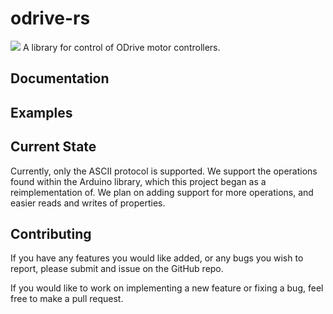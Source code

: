 # odrive-rs
![](https://api.travis-ci.com/Noah-Kennedy/odrive-rs.svg?branch=master) 
A library for control of ODrive motor controllers.

## Documentation

## Examples

## Current State
Currently, only the ASCII protocol is supported.
We support the operations found within the Arduino library, which this
project began as a reimplementation of. We plan on adding support for
more operations, and easier reads and writes of properties.

## Contributing
If you have any features you would like added, or any bugs you wish to
report, please submit and issue on the GitHub repo.

If you would like to work on implementing a new feature or fixing a bug,
feel free to make a pull request.